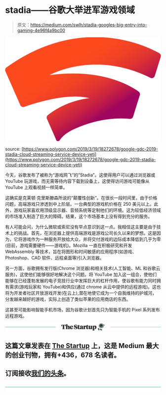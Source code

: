 # stadia——谷歌大举进军游戏领域

> 原文：<https://medium.com/swlh/stadia-googles-big-entry-into-gaming-4e96f4a9bc00>

![](img/8df2dbda700f1b4ae32c215d6512628e.png)

source: [https://www.polygon.com/2019/3/19/18272678/google-gdc-2019-stadia-cloud-streaming-service-device-yeti](https://www.polygon.com/2019/3/19/18272678/google-gdc-2019-stadia-cloud-streaming-service-device-yeti)

今天，谷歌发布了被称为“游戏网飞”的“Stadia”。这使得用户可以通过浏览器或 YouTube 玩游戏，而无需等待内容下载到设备上，这使得访问游戏可能像从 YouTube 上观看视频一样简单。

这确实是克莱顿·克里斯滕森所说的“颠覆性创新”。在很长一段时间里，由于价格问题，高端游戏只渗透到中上阶层。一台典型的游戏机价格在 250 美元以上。此外，游戏玩家喜欢用顶级显示器、音频系统等定制他们的环境。这为较低经济领域的市场准入制造了巨大的障碍。结果，这个市场基本上没有得到充分的服务。

有人可能会问，为什么微软或索尼没有早点意识到这一点。我相信这主要是由于技术上的挑战。首先，在浏览器上提供高端游戏是游戏公司长久以来的梦想。这是因为，它将游戏作为一种服务开放给大众，并将交付游戏的边际成本降低到几乎为零(目前，游戏需要硬件——游戏机)。Mozilla 一直在积极研究和开发 WebAssembly 等技术，旨在将图形和时间敏感的应用程序(如游戏、Photoshop、CAD 软件、远程桌面等)引入浏览器。

另一方面，谷歌拥有发行版(Chrome 浏览器)和相关技术(人工智能、ML 和谷歌云服务)，这使他们能够很好地解决这个问题。将 YouTube 加入这一组合，使他们能够在已经蓬勃发展的电子竞技行业中发挥巨大的杠杆作用，使谷歌有能力同时拥有需求(游戏玩家和 YouTube)和供应(通过 chrome 从云中提供的远程游戏)。这也将为开发者社区开放游戏开发(在云上),潜在地使它成为一个自我维持的护城河，分发越来越好的游戏，实际上创造了类似苹果的应用商店的东西。

这甚至可能影响智能手机市场，因为谷歌计划首先只为智能手机的 Pixel 系列发布远程游戏。

[![](img/308a8d84fb9b2fab43d66c117fcc4bb4.png)](https://medium.com/swlh)

## 这篇文章发表在 [The Startup](https://medium.com/swlh) 上，这是 Medium 最大的创业刊物，拥有+436，678 名读者。

## 订阅接收[我们的头条](https://growthsupply.com/the-startup-newsletter/)。

[![](img/b0164736ea17a63403e660de5dedf91a.png)](https://medium.com/swlh)